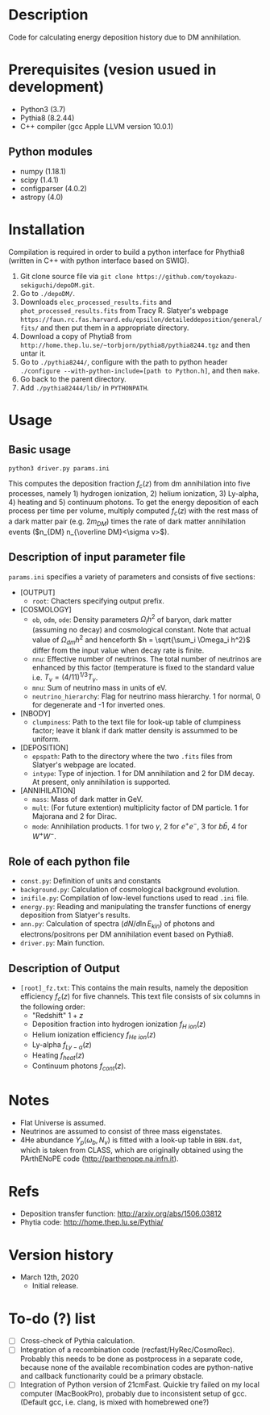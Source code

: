 # Description
Code for calculating energy deposition history due to DM annihilation.

# Prerequisites (vesion usued in development)
* Python3 (3.7)
* Pythia8 (8.2.44)
* C++ compiler (gcc Apple LLVM version 10.0.1)

## Python modules
* numpy (1.18.1)
* scipy (1.4.1)
* configparser (4.0.2)
* astropy (4.0)

# Installation
Compilation is required in order to build a python interface for Phythia8 (written in C++ with python interface based on SWIG).
1. Git clone source file via `git clone https://github.com/toyokazu-sekiguchi/depoDM.git`.
2. Go to `./depoDM/`.
3. Downloads `elec_processed_results.fits` and `phot_processed_results.fits` from Tracy R. Slatyer's webpage `https://faun.rc.fas.harvard.edu/epsilon/detaileddeposition/general/fits/` and then put them in a appropriate directory.  
4. Download a copy of Phytia8 from `http://home.thep.lu.se/~torbjorn/pythia8/pythia8244.tgz` and then untar it.
5. Go to `./pythia8244/`, configure with the path to python header `./configure --with-python-include=[path to Python.h]`, and then `make`.
6. Go back to the parent directory. 
7. Add `./pythia82444/lib/` in `PYTHONPATH`.

# Usage

## Basic usage
`python3 driver.py params.ini`

This computes the deposition fraction $f_c(z)$ from dm annihilation into five processes, namely 1) hydrogen ionization, 2) helium ionization, 3) Ly-alpha, 4) heating and 5) continuum photons. To get the energy deposition of each process per time per volume, multiply computed $f_c(z)$ with the rest mass of a dark matter pair (e.g. $2m_{DM}$) times the rate of dark matter annihilation events ($n_{DM} n_{\overline DM}<\sigma v>$). 

## Description of input parameter file
`params.ini` specifies a variety of parameters and consists of five sections:
* [OUTPUT]
  - `root`: Chacters specifying output prefix.
* [COSMOLOGY]
  - `ob`, `odm`, `ode`: Density parameters $\Omega_i h^2$ of baryon, dark matter (assuming no decay) and cosmological constant. Note that actual value of $\Omega_{dm} h^2$ and henceforth $h = \sqrt{\sum_i \Omega_i h^2}$ differ from the input value when decay rate is finite.
  - `nnu`: Effective number of neutrinos. The total number of neutrinos are enhanced by this factor (temperature is fixed to the standard value i.e. $T_\nu = (4/11)^{1/3} T_\gamma$.
  - `mnu`: Sum of neutrino mass in units of eV.
  - `neutrino_hierarchy`: Flag for neutrino mass hierarchy. 1 for normal, 0 for degenerate and -1 for inverted ones.
* [NBODY]
  - `clumpiness`: Path to the text file for look-up table of clumpiness factor; leave it blank if dark matter density is assummed to be uniform.
* [DEPOSITION]
  - `epspath`: Path to the directory where the two `.fits` files from Slatyer's webpage are located.
  - `intype`: Type of injection. 1 for DM annihilation and 2 for DM decay. At present, only annihilation is supported.
* [ANNIHILATION]
  - `mass`: Mass of dark matter in GeV.
  - `mult`: (For future extention) multiplicity factor of DM particle. 1 for Majorana and 2 for Dirac.
  - `mode`: Annihilation products. 1 for two $\gamma$, 2 for $e^+e^-$, 3 for $b\bar{b}$, 4 for $W^+W^-$.

## Role of each python file
* `const.py`: Definition of units and constants
* `background.py`: Calculation of cosmological background evolution. 
* `inifile.py`: Compilation of low-level functions used to read `.ini` file.
* `energy.py`: Reading and manipulating the transfer functions of energy deposition from Slatyer's results. 
* `ann.py`: Calculation of spectra ($dN/d\ln E_{kin}$) of photons and electrons/positrons per DM annihilation event based on Pythia8.
* `driver.py`: Main function.

## Description of Output
* `[root]_fz.txt`: This contains the main results, namely the deposition efficiency $f_c(z)$ for five channels. This text file consists of six columns in the following order:
  - "Redshift" $1+z$
  - Deposition fraction into hydrogen ionization  $f_{H~ion}(z)$
  - Helium ionization efficiency $f_{He~ion}(z)$
  - Ly-alpha $f_{Ly-\alpha}(z)$
  - Heating $f_{heat}(z)$
  - Continuum photons $f_{cont}(z)$.

# Notes
* Flat Universe is assumed.
* Neutrinos are assumed to consist of three mass eigenstates.
* 4He abundance $Y_p(\omega_b, N_\nu)$ is fitted with a look-up table in `BBN.dat`, which is taken from CLASS, which are originally obtained using the PArthENoPE code (http://parthenope.na.infn.it).

# Refs
* Deposition transfer function: http://arxiv.org/abs/1506.03812
* Phytia code: http://home.thep.lu.se/Pythia/

# Version history
* March 12th, 2020
  - Initial release.

# To-do (?) list
- [ ] Cross-check of Pythia calculation.
- [ ] Integration of a recombination code (recfast/HyRec/CosmoRec). Probably this needs to be done as postprocess in a separate code, because none of the available recombination codes are python-native and callback functionarity could be a primary obstacle.
- [ ] Integration of Python version of 21cmFast. Quickie try failed on my local computer (MacBookPro), probably due to inconsistent setup of gcc. (Default gcc, i.e. clang, is mixed with homebrewed one?)
